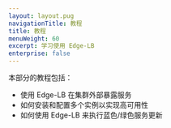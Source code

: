 ```yaml
---
layout: layout.pug
navigationTitle: 教程
title: 教程
menuWeight: 60
excerpt: 学习使用 Edge-LB
enterprise: false
---
```


本部分的教程包括：
- 使用 Edge-LB 在集群外部暴露服务
- 如何安装和配置多个实例以实现高可用性
- 如何使用 Edge-LB 来执行蓝色/绿色服务更新
